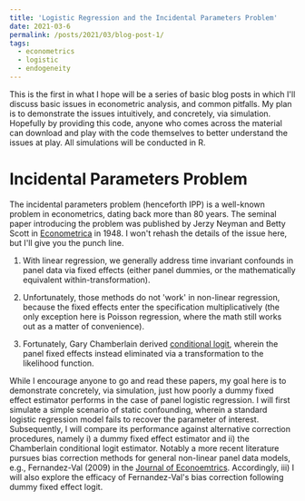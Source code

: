 ```yaml
---
title: 'Logistic Regression and the Incidental Parameters Problem'
date: 2021-03-6
permalink: /posts/2021/03/blog-post-1/
tags:
  - econometrics
  - logistic
  - endogeneity
---
```


This is the first in what I hope will be a series of basic blog posts in which I'll discuss basic issues in econometric analysis, and common pitfalls. My plan is to demonstrate the issues intuitively, and concretely, via simulation. Hopefully by providing this code, anyone who comes across the material can download and play with the code themselves to better understand the issues at play. All simulations will be conducted in R. 

Incidental Parameters Problem
======

The incidental parameters problem (henceforth IPP) is a well-known problem in econometrics, dating back more than 80 years. The seminal paper introducing the problem was published by Jerzy Neyman and Betty Scott in [Econometrica](https://www.jstor.org/stable/1914288?seq=1 "Econometrica") in 1948. I won't rehash the details of the issue here, but I'll give you the punch line.

1. With linear regression, we generally address time invariant confounds in panel data via fixed effects (either panel dummies, or the mathematically equivalent within-transformation).

2. Unfortunately, those methods do not 'work' in non-linear regression, because the fixed effects enter the specification multiplicatively (the only exception here is Poisson regression, where the math still works out as a matter of convenience). 

3. Fortunately, Gary Chamberlain derived [conditional logit](https://www.jstor.org/stable/2297110?seq=1 "conditional logit"), wherein the panel fixed effects instead eliminated via a transformation to the likelihood function. 

While I encourage anyone to go and read these papers, my goal here is to demonstrate concretely, via simulation, just how poorly a dummy fixed effect estimator performs in the case of panel logistic regression. I will first simulate a simple scenario of static confounding, wherein a standard logistic regression model fails to recover the parameter of interest. Subsequently, I will compare its performance against alternative correction procedures, namely i) a dummy fixed effect estimator and ii) the Chamberlain conditional logit estimator. Notably a more recent literature pursues bias correction methods for general non-linear panel data models, e.g., Fernandez-Val (2009) in the [Journal of Econoemtrics](https://www.sciencedirect.com/science/article/pii/S0304407609000463 "Journal of Econometrics"). Accordingly, iii) I will also explore the efficacy of Fernandez-Val's bias correction following dummy fixed effect logit. 

